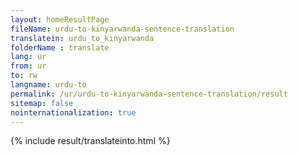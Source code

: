 ```yaml
---
layout: homeResultPage
fileName: urdu-to-kinyarwanda-sentence-translation
translatein: urdu_to_kinyarwanda
folderName : translate
lang: ur
from: ur
to: rw
langname: urdu-to
permalink: /ur/urdu-to-kinyarwanda-sentence-translation/result
sitemap: false
nointernationalization: true
---
```

{% include result/translateinto.html %}

<script src="/js/result/translation.js" data-foldername="{{page.folderName}}" data-lang="{{page.lang}}"></script>
